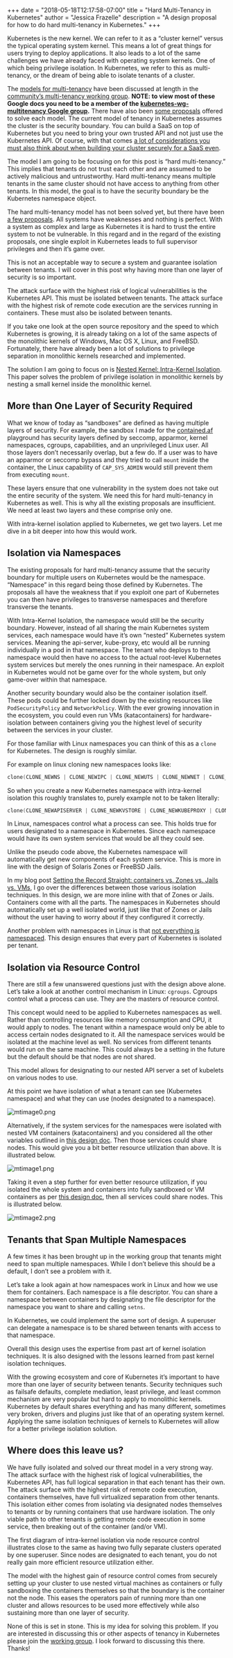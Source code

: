 +++
date = "2018-05-18T12:17:58-07:00"
title = "Hard Multi-Tenancy in Kubernetes"
author = "Jessica Frazelle"
description = "A design proposal for how to do hard multi-tenancy in Kubernetes."
+++

Kubernetes is the new kernel. We can refer to it as a “cluster kernel” versus 
the typical operating system kernel. This means a lot of great things for users 
trying to deploy applications. It also leads to a lot of the same challenges we 
have already faced with operating system kernels. One of which being privilege 
isolation. In Kubernetes, we refer to this as multi-tenancy, or the dream of 
being able to isolate tenants of a cluster.

The 
[models for multi-tenancy](https://docs.google.com/document/d/15w1_fesSUZHv-vwjiYa9vN_uyc--PySRoLKTuDhimjc/edit#heading=h.3dawx97e3hz6) 
have been discussed at length in the 
[community’s multi-tenancy working group](https://docs.google.com/document/d/1SkVdOPR4jozYDT8ro51hU3yrf1sHS8Gez73xM3PCsVo/edit). 
**NOTE: to view most of these Google docs you need to be a member of the
[kubernetes-wg-multitenancy Google group](https://groups.google.com/forum/#!forum/kubernetes-wg-multitenancy).**
There have also been [some proposals](https://docs.google.com/document/d/1fj3yzmeU2eU8ZNBCUJG97dk_wC7228-e_MmdcmTNrZY/edit) 
offered to solve each model. The current model of tenancy in Kubernetes assumes 
the cluster is the security boundary. You can build a SaaS on top of Kubernetes 
but you need to bring your own trusted API and not just use the Kubernetes API. 
Of course, with that comes [a lot of considerations you must also think about
when building your cluster securely for a SaaS even](https://docs.google.com/document/d/1PjlsBmZw6Jb3XZeVyZ0781m6PV7-nSUvQrwObkvz7jg/edit).

The model I am going to be focusing on for this post is “hard multi-tenancy.” 
This implies that tenants do not trust each other and are assumed to be actively 
malicious and untrustworthy. Hard multi-tenancy means multiple tenants in the 
same cluster should not have access to anything from other tenants. In this 
model, the goal is to have the security boundary be the Kubernetes namespace object.

The hard multi-tenancy model has not been solved yet, but there have been
[a few proposals](https://docs.google.com/document/d/1fj3yzmeU2eU8ZNBCUJG97dk_wC7228-e_MmdcmTNrZY/edit ). 
All systems have weaknesses and nothing is perfect. With a system as complex and 
large as Kubernetes it is hard to trust the entire system to not be vulnerable. 
In this regard and in the regard of the existing proposals, one single exploit 
in Kubernetes leads to full supervisor privileges and then it’s game over.

This is not an acceptable way to secure a system and guarantee isolation 
between tenants. I will cover in this post why having more than one layer of 
security is so important. 

The attack surface with the highest risk of logical vulnerabilities is the 
Kubernetes API. This must be isolated between tenants. The attack surface with 
the highest risk of remote code execution are the services running in containers. 
These must also be isolated between tenants.

If you take one look at the open source repository and the speed to which 
Kubernetes is growing, it is already taking on a lot of the same aspects of 
the monolithic kernels of Windows, Mac OS X, Linux, and FreeBSD. Fortunately, 
there have already been a lot of solutions to privilege separation in monolithic
kernels researched and implemented.

The solution I am going to focus on is 
[Nested Kernel: Intra-Kernel Isolation](http://nathandautenhahn.com/downloads/publications/asplos200-dautenhahn.pdf).
This paper solves the problem of privilege isolation in monolithic kernels by 
nesting a small kernel inside the monolithic kernel.

## More than One Layer of Security Required

What we know of today as “sandboxes” are defined as having multiple layers of 
security. For example, the sandbox I made for the
[contained.af](https://contained.af) playground has 
security layers defined by seccomp, apparmor, kernel namespaces, cgroups, 
capabilities, and an unprivileged Linux user. All those layers don’t necessarily 
overlap, but a few do. If a user was to have an apparmor or seccomp bypass and 
they tried to call `mount` inside the container, the Linux capability of 
`CAP_SYS_ADMIN` would still prevent them from executing `mount`. 

These layers ensure that one vulnerability in the system does not take out the 
entire security of the system. We need this for hard multi-tenancy in Kubernetes 
as well. This is why all the existing proposals are insufficient. We need at 
least two layers and these comprise only one.

With intra-kernel isolation applied to Kubernetes, we get two layers. Let me 
dive in a bit deeper into how this would work.

## Isolation via Namespaces

The existing proposals for hard multi-tenancy assume that the security boundary 
for multiple users on Kubernetes would be the namespace. “Namespace” in this 
regard being those defined by Kubernetes. The proposals all have the weakness 
that if you exploit one part of Kubernetes you can then have privileges to 
transverse namespaces and therefore transverse the tenants.

With Intra-Kernel Isolation, the namespace would still be the security boundary. 
However, instead of all sharing the main Kubernetes system services, each 
namespace would have it’s own “nested” Kubernetes system services. Meaning 
the api-server, kube-proxy, etc would all be running individually in a pod 
in that namespace. The tenant who deploys to that namespace would then have 
no access to the actual root-level Kubernetes system services but merely the 
ones running in their namespace. An exploit in Kubernetes would not be game 
over for the whole system, but only game-over within that namespace. 

Another security boundary would also be the container isolation itself. These 
pods could be further locked down by the existing resources like 
`PodSecurityPolicy` and `NetworkPolicy`. With the ever growing innovation in 
the ecosystem, you could even run VMs (katacontainers) for hardware-isolation 
between containers giving you the highest level of security between the services 
in your cluster.

For those familiar with Linux namespaces you can think of this as a `clone` 
for Kubernetes. The design is roughly similar.

For example on linux cloning new namespaces looks like:

```c
clone(CLONE_NEWNS | CLONE_NEWIPC | CLONE_NEWUTS | CLONE_NEWNET | CLONE_NEWPID… )
```

So when you create a new Kubernetes namespace with intra-kernel isolation this 
roughly translates to, purely example not to be taken literally:

```c
clone(CLONE_NEWAPISERVER | CLONE_NEWKVSTORE | CLONE_NEWKUBEPROXY | CLONE_NEWKUBEDNS…)
```

In Linux, namespaces control what a process can see. This holds true for users 
designated to a namespace in Kubernetes. Since each namespace would have its 
own system services that would be all they could see. 

Unlike the pseudo code above, the Kubernetes namespace will automatically get 
new components of each system service. This is more in line with the design of 
Solaris Zones or FreeBSD Jails. 

In my blog post 
[Setting the Record Straight: containers vs. Zones vs. Jails vs. VMs](https://blog.jessfraz.com/post/containers-zones-jails-vms/), 
I go over the differences between those various isolation techniques. 
In this design, we are more inline with that of Zones or Jails. Containers come 
with all the parts. The namespaces in Kubernetes should automatically set up a 
well isolated world, just like that of Zones or Jails without the user having 
to worry about if they configured it correctly.

Another problem with namespaces in Linux is that 
[not everything is namespaced](https://blog.jessfraz.com/post/two-objects-not-namespaced-linux-kernel/). 
This design ensures that every part of Kubernetes is isolated per tenant.

## Isolation via Resource Control

There are still a few unanswered questions just with the design above alone. 
Let’s take a look at another control mechanism in Linux: `cgroups`. 
Cgroups control what a process can use. They are the masters of resource control. 

This concept would need to be applied to Kubernetes namespaces as well. Rather 
than controlling resources like memory consumption and CPU, it would apply to 
nodes. The tenant within a namespace would only be able to access certain nodes
designated to it. All the namespace services would be isolated at the machine 
level as well. No services from different tenants would run on the same machine. 
This could always be a setting in the future but the default should be that 
nodes are not shared.

This model allows for designating to our nested API server a set of kubelets 
on various nodes to use. 

At this point we have isolation of what a tenant can see (Kubernetes namespace)
and what they can use (nodes designated to a namespace).

![mtimage0.png](/img/mtimage0.png)

Alternatively, if the system services for the namespaces were isolated with 
nested VM containers (katacontainers) and you considered all the other variables 
outlined in [this design doc](https://docs.google.com/document/d/1PjlsBmZw6Jb3XZeVyZ0781m6PV7-nSUvQrwObkvz7jg/edit). Then those services could share nodes. This
would give you a bit better resource utilization than above. It is illustrated below.


![mtimage1.png](/img/mtimage1.png)


Taking it even a step further for even better resource utilization, if you 
isolated the whole system and containers into fully sandboxed or VM containers 
as per [this design doc](https://docs.google.com/document/d/1PjlsBmZw6Jb3XZeVyZ0781m6PV7-nSUvQrwObkvz7jg/edit), then all services could share nodes. This is illustrated below.

![mtimage2.png](/img/mtimage2.png)

## Tenants that Span Multiple Namespaces

A few times it has been brought up in the working group that tenants might need 
to span multiple namespaces. While I don’t believe this should be a default, 
I don’t see a problem with it.

Let’s take a look again at how namespaces work in Linux and how we use them 
for containers. Each namespace is a file descriptor. You can share a namespace 
between containers by designating the file descriptor for the namespace you want
to share and calling `setns`.

In Kubernetes, we could implement the same sort of design. A superuser can 
delegate a namespace is to be shared between tenants with access to that namespace.

Overall this design uses the expertise from past art of kernel isolation
techniques. It is also designed with the lessons learned from past kernel 
isolation techniques.

With the growing ecosystem and core of Kubernetes it’s important to have more 
than one layer of security between tenants. Security techniques such as failsafe
defaults, complete mediation, least privilege, and least common mechanism are 
very popular but hard to apply to monolithic kernels. Kubernetes by default 
shares everything and has many different, sometimes very broken, drivers and 
plugins just like that of an operating system kernel. Applying the same 
isolation techniques of kernels to Kubernetes will allow for a better privilege 
isolation solution.

## Where does this leave us?

We have fully isolated and solved our threat model in a very strong way. 
The attack surface with the highest risk of logical vulnerabilities, the 
Kubernetes API, has full logical separation in that each tenant has their own. 
The attack surface with the highest risk of remote code execution, containers 
themselves, have full virtualized separation from other tenants. This isolation
either comes from isolating via designated nodes themselves to tenants or by 
running containers that use hardware isolation. The only viable path to other 
tenants is getting remote code execution in some service, then breaking out of 
the container (and/or VM).

The first diagram of intra-kernel isolation via node resource control illustrates 
close to the same as having two fully separate clusters operated by one superuser.
Since nodes are designated to each tenant, you do not really gain more efficient 
resource utilization either. 

The model with the highest gain of resource control comes from securely setting
up your cluster to use nested virtual machines as containers or fully sandboxing 
the containers themselves so that the boundary is the container not the node. 
This eases the operators pain of running more than one cluster and allows 
resources to be used more effectively while also sustaining more than one
layer of security.

None of this is set in stone. This is my idea for solving this problem. If
you are interested in discussing this or other aspects of tenancy in Kubernetes
please join the [working group](https://github.com/kubernetes/community/tree/master/wg-multitenancy). I look forward to discussing this there. Thanks!
